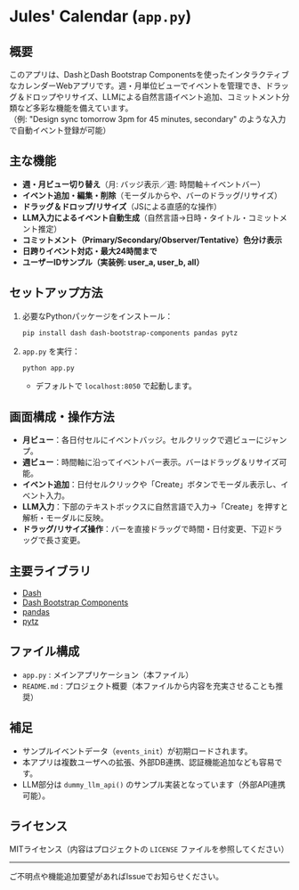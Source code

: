 # Jules' Calendar (`app.py`)

## 概要
このアプリは、DashとDash Bootstrap Componentsを使ったインタラクティブなカレンダーWebアプリです。週・月単位ビューでイベントを管理でき、ドラッグ＆ドロップやリサイズ、LLMによる自然言語イベント追加、コミットメント分類など多彩な機能を備えています。  
（例: "Design sync tomorrow 3pm for 45 minutes, secondary" のような入力で自動イベント登録が可能）

## 主な機能
- **週・月ビュー切り替え**（月: バッジ表示／週: 時間軸＋イベントバー）
- **イベント追加・編集・削除**（モーダルからや、バーのドラッグ/リサイズ）
- **ドラッグ＆ドロップ/リサイズ**（JSによる直感的な操作）
- **LLM入力によるイベント自動生成**（自然言語→日時・タイトル・コミットメント推定）
- **コミットメント（Primary/Secondary/Observer/Tentative）色分け表示**
- **日跨りイベント対応・最大24時間まで**
- **ユーザーIDサンプル（実装例: user_a, user_b, all）**

## セットアップ方法

1. 必要なPythonパッケージをインストール：
    ```bash
    pip install dash dash-bootstrap-components pandas pytz
    ```

2. `app.py` を実行：
    ```bash
    python app.py
    ```
    - デフォルトで `localhost:8050` で起動します。

## 画面構成・操作方法

- **月ビュー**：各日付セルにイベントバッジ。セルクリックで週ビューにジャンプ。
- **週ビュー**：時間軸に沿ってイベントバー表示。バーはドラッグ＆リサイズ可能。
- **イベント追加**：日付セルクリックや「Create」ボタンでモーダル表示し、イベント入力。
- **LLM入力**：下部のテキストボックスに自然言語で入力→「Create」を押すと解析・モーダルに反映。
- **ドラッグ/リサイズ操作**：バーを直接ドラッグで時間・日付変更、下辺ドラッグで長さ変更。

## 主要ライブラリ
- [Dash](https://dash.plotly.com/)
- [Dash Bootstrap Components](https://dash-bootstrap-components.opensource.faculty.ai/)
- [pandas](https://pandas.pydata.org/)
- [pytz](https://pythonhosted.org/pytz/)

## ファイル構成
- `app.py` : メインアプリケーション（本ファイル）
- `README.md` : プロジェクト概要（本ファイルから内容を充実させることも推奨）

## 補足
- サンプルイベントデータ（`events_init`）が初期ロードされます。
- 本アプリは複数ユーザへの拡張、外部DB連携、認証機能追加なども容易です。
- LLM部分は `dummy_llm_api()` のサンプル実装となっています（外部API連携可能）。

## ライセンス
MITライセンス（内容はプロジェクトの `LICENSE` ファイルを参照してください）

---

ご不明点や機能追加要望があればIssueでお知らせください。
